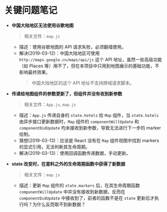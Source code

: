 # 关键问题笔记

- **中国大陆地区无法使用谷歌地图**
    > 相关文件：`map.js`

    - 描述：使用谷歌地图的 API 请求失败，必须翻墙使用。
    - 解决(2019-03-12)：中国大陆地区可使用 `http://maps.google.cn/maps/api/js` 这个 API 地址，虽然一些高级功能（如 Places 等）用不了，但在本项目中只用到地图展示的基础功能，不影响最终效果。
        > 中国大陆地区的这个 API 地址不支持跨域请求脚本。

- **传递给地图组件的参数更新了，但组件并没有收到新参数**
    > 相关文件：`App.js`, `map.js`

    - 描述：`App.js` 传递自身的 `state.hotels` 给 `Map` 组件，当 `state.hotels` 由异步接口更新数据时，`Map` 组件的 `componentWillUpdate` 和 `componentDidUpdate` 均未接收到新参数，导致无法进行下一步的 marker 绘制。
    - 猜想(2019-03-13)：应该是 React 没有在 `Map` 组件视图中找到 markers 的显式引用，无法判断其生命周期。
    - 解决(2019-03-13)：使用回调函数传递数据，手动更新。

- **state 改变时，在意料之外的生命周期函数中获得了新数据**
	> 相关文件：`map.js`

	- 描述：更新 `Map` 组件的 `state.markers` 后，在其生命周期函数 `componentWillUpdate` 中并没有接收到新数据，反而在 `componentDidUpdate` 中接收到了，前者的函数不是在 `state` 更新后才执行吗？为什么反而取不到新数据？
